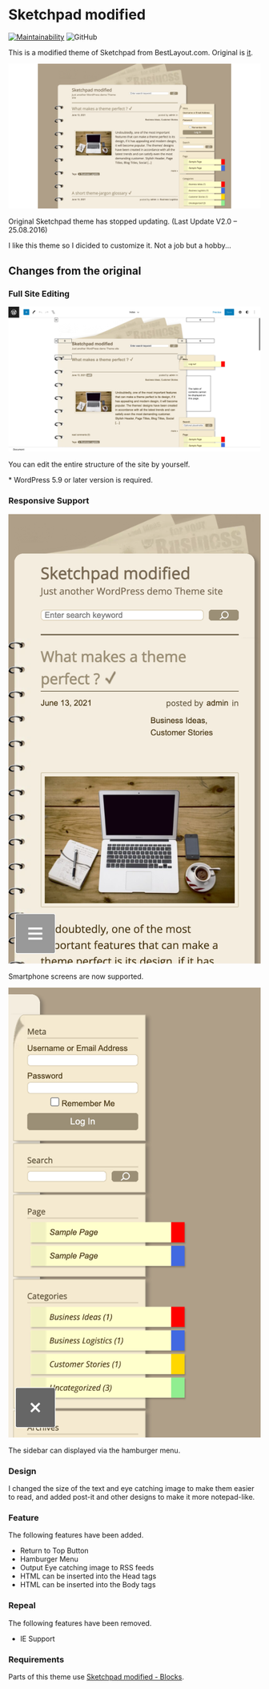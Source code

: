 # Sketchpad modified

[![Maintainability](https://api.codeclimate.com/v1/badges/69c47e077dda30f4bfe8/maintainability)](https://codeclimate.com/github/Angelmaneuver/sketchpad-modified/maintainability) ![GitHub](https://img.shields.io/github/license/angelmaneuver/sketchpad-modified)

This is a modified theme of Sketchpad from BestLayout.com. Original is [it](https://bestweblayout.com/products/sketchpad/).

![Screen Shot](./assets/images/screenshot%20-%20View.png)

Original Sketchpad theme has stopped updating. (Last Update V2.0 – 25.08.2016)

I like this theme so I dicided to customize it. Not a job but a hobby...

## Changes from the original
### Full Site Editing

![FSE Screen Shot](./assets/images/screenshot%20-%20FSE.webp)

You can edit the entire structure of the site by yourself.

\* WordPress 5.9 or later version is required.

### Responsive Support

![Responsive Screen Shot](./assets/images/screenshot%20-%20responsive1.webp)

Smartphone screens are now supported.

![Responsive with Sidebar Screen Shot](./assets/images/screenshot%20-%20responsive2.webp)

The sidebar can displayed via the hamburger menu.

### Design

I changed the size of the text and eye catching image to make them easier to read, and added post-it and other designs to make it more notepad-like.

### Feature

The following features have been added.

 - Return to Top Button
 - Hamburger Menu
 - Output Eye catching image to RSS feeds
 - HTML can be inserted into the Head tags
 - HTML can be inserted into the Body tags

### Repeal

The following features have been removed.

 - IE Support

### Requirements

Parts of this theme use [Sketchpad modified - Blocks](https://github.com/Angelmaneuver/sketchpad-modified-blocks#readme).
